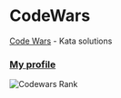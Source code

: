 # CodeWars
[Code Wars](https://www.codewars.com/) - Kata solutions

### [My profile](https://www.codewars.com/users/BuccaneerDev)
![Codewars Rank](https://www.codewars.com/users/BuccaneerDev/badges/large)
